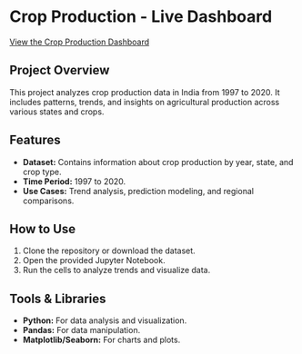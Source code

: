 # Crop Production - Live Dashboard
[View the Crop Production Dashboard](https://public.tableau.com/app/profile/darshana.b8538/viz/CropProductionAnalysis_17334398919360/CropProductionDashboard)

## Project Overview
This project analyzes crop production data in India from 1997 to 2020. It includes patterns, trends, and insights on agricultural production across various states and crops.

## Features
- **Dataset:** Contains information about crop production by year, state, and crop type.
- **Time Period:** 1997 to 2020.
- **Use Cases:** Trend analysis, prediction modeling, and regional comparisons.

## How to Use
1. Clone the repository or download the dataset.
2. Open the provided Jupyter Notebook.
3. Run the cells to analyze trends and visualize data.

## Tools & Libraries
- **Python:** For data analysis and visualization.
- **Pandas:** For data manipulation.
- **Matplotlib/Seaborn:** For charts and plots.
